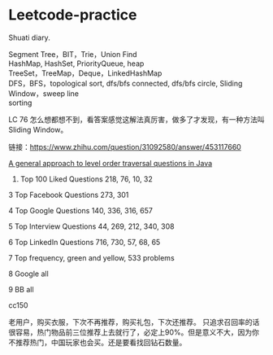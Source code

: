 # Leetcode-practice

Shuati diary.

Segment Tree，BIT，Trie，Union Find  
HashMap, HashSet, PriorityQueue, heap  
TreeSet，TreeMap，Deque，LinkedHashMap  
DFS，BFS，topological sort, dfs/bfs connected, dfs/bfs circle, Sliding Window，sweep line  
sorting

LC 76 怎么想都想不到，看答案感觉这解法真厉害，做多了才发现，有一种方法叫Sliding Window。

链接：https://www.zhihu.com/question/31092580/answer/453117660

[A general approach to level order traversal questions in Java](https://leetcode.com/problems/binary-tree-level-order-traversal/discuss/114449/A-general-approach-to-level-order-traversal-questions-in-Java)


1. Top 100 Liked Questions
 218, 76, 10, 32

3 Top Facebook Questions
273, 301

4 Top Google Questions
140, 336, 316, 657

5 Top Interview Questions
44, 269, 212, 340, 308

6 Top LinkedIn Questions
716, 730, 57, 68, 65

7 Top frequency, green and yellow, 533 problems


8 Google all


9 BB all

cc150

老用户，购买衣服，下次不再推荐，购买礼包，下次还推荐。
只追求召回率的话很容易，热门物品前三位推荐上去就行了，必定上90%。但是意义不大，因为你不推荐热门，中国玩家也会买。还是要看找回钻石数量。
